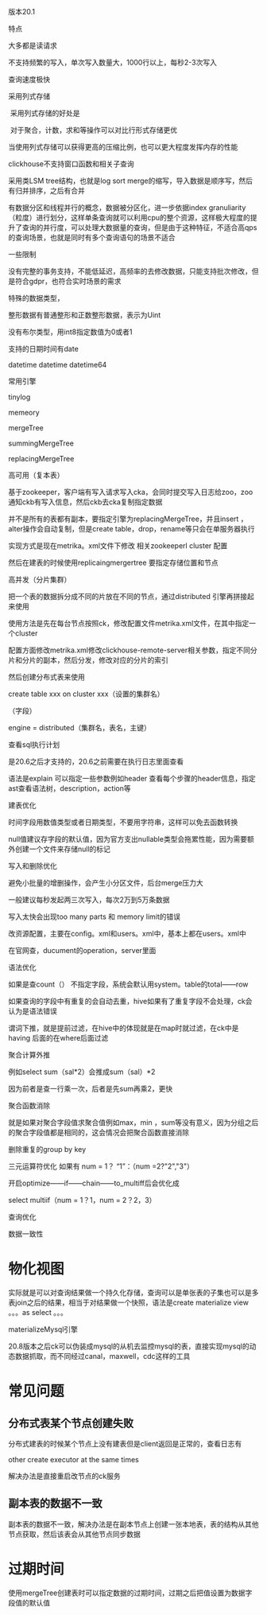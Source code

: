 版本20.1



特点

大多都是读请求

不支持频繁的写入，单次写入数量大，1000行以上，每秒2-3次写入

查询速度极快

采用列式存储

​	采用列式存储的好处是

​		对于聚合，计数，求和等操作可以对比行形式存储更优

​		当使用列式存储可以获得更高的压缩比例，也可以更大程度发挥内存的性能

clickhouse不支持窗口函数和相关子查询



采用类LSM tree结构，也就是log sort merge的缩写，导入数据是顺序写，然后有归并排序，之后有合并

有数据分区和线程并行的概念，数据被分区化，进一步依据index granuliarity（粒度）进行划分，这样单条查询就可以利用cpu的整个资源，这样极大程度的提升了查询的并行度，可以处理大数据量的查询，但是由于这种特征，不适合高qps的查询场景，也就是同时有多个查询语句的场景不适合



一些限制

没有完整的事务支持，不能低延迟，高频率的去修改数据，只能支持批次修改，但是符合gdpr，也符合实时场景的需求



特殊的数据类型，

整形数据有普通整形和正数整形数据，表示为Uint

没有布尔类型，用int8指定数值为0或者1

支持的日期时间有date

datetime datetime datetime64



常用引擎

tinylog

memeory

mergeTree

summingMergeTree

replacingMergeTree



高可用（复本表）

基于zookeeper，客户端有写入请求写入cka，会同时提交写入日志给zoo，zoo通知ckb有写入信息，然后ckb去cka复制指定数据

并不是所有的表都有副本，要指定引擎为replacingMergeTree，并且insert ，alter操作会自动复制，但是create table，drop，rename等只会在单服务器执行

实现方式是现在metrika。xml文件下修改 相关zookeeperl cluster 配置

然后在建表的时候使用replicaingmergertree 要指定存储位置和节点

高并发（分片集群）

把一个表的数据拆分成不同的片放在不同的节点，通过distributed 引擎再拼接起来使用

使用方法是先在每台节点按照ck，修改配置文件metrika.xml文件，在其中指定一个cluster



配置方面修改metrika.xml修改clickhouse-remote-server相关参数，指定不同分片和分片的副本，然后分发，修改对应的分片的索引

然后创建分布式表来使用

create table  xxx  on cluster xxx（设置的集群名）

（字段）

engine = distributed（集群名，表名，主键）

查看sql执行计划

是20.6之后才支持的，20.6之前需要在执行日志里面查看

语法是explain  可以指定一些参数例如header 查看每个步骤的header信息，指定ast查看语法树，description，action等



建表优化

时间字段用数值类型或者日期类型，不要用字符串，这样可以免去函数转换

null值建议存字段的默认值，因为官方支出nullable类型会拖累性能，因为需要额外创建一个文件来存储null的标记

写入和删除优化

避免小批量的增删操作，会产生小分区文件，后台merge压力大

一般建议每秒发起两三次写入，每次2万到5万条数据

写入太快会出现too many parts 和 memory limit的错误



改资源配置，主要在config。xml和users。xml中，基本上都在users。xml中

在官网查，ducument的operation，server里面

语法优化

如果是查count（） 不指定字段，系统会默认用system。table的total——row

如果查询的字段中有重复的会自动去重，hive如果有了重复字段不会处理，ck会认为是语法错误

谓词下推，就是提前过滤，在hive中的体现就是在map时就过滤，在ck中是having 后面的在where后面过滤

聚合计算外推

例如select  sum（sal*2）会推成sum（sal）*2

因为前者是查一行乘一次，后者是先sum再乘2，更快

聚合函数消除

就是如果对聚合字段值求聚合值例如max，min ，sum等没有意义，因为分组之后的聚合字段值都是相同的，这会情况会把聚合函数直接消除

删除重复的group by key

三元运算符优化  如果有 num = 1？ “1”：（num =2?"2","3"）

开启optimize——if——chain——to_multiff后会优化成

select  multiif（num = 1？1，num = 2？2，3）

查询优化

数据一致性

# 物化视图

实际就是可以对查询结果做一个持久化存储，查询可以是单张表的子集也可以是多表join之后的结果，相当于对结果做一个快照，语法是create materialize view 。。。as select 。。。

materializeMysql引擎

20.8版本之后ck可以伪装成mysql的从机去监控mysql的表，直接实现mysql的动态数据抓取，而不同经过canal，maxwell，cdc这样的工具

# 常见问题

## 分布式表某个节点创建失败

分布式建表的时候某个节点上没有建表但是client返回是正常的，查看日志有

other create executor at the same times

解决办法是直接重启改节点的ck服务

## 副本表的数据不一致

副本表的数据不一致，解决办法是在副本节点上创建一张本地表，表的结构从其他节点获取，然后该表会从其他节点同步数据

# 过期时间

使用mergeTree创建表时可以指定数据的过期时间，过期之后把值设置为数据字段值的默认值

